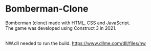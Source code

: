 # Bomberman-Clone
Bomberman (clone) made with HTML, CSS and JavaScript.<br>
The game was developed using Construct 3 in 2021.<br><br>

NW.dll needed to run the build.
https://www.dllme.com/dll/files/nw
